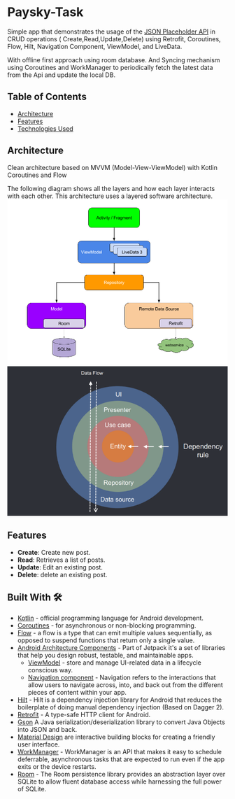 # Paysky-Task

Simple app that demonstrates the usage of the [JSON Placeholder API](https://jsonplaceholder.typicode.com/) in CRUD operations (
Create,Read,Update,Delete) using Retrofit, Coroutines, Flow, Hilt, Navigation Component, ViewModel, and LiveData.

With offline first approach using room database. And Syncing mechanism using Coroutines and WorkManager to periodically fetch the latest data from the
Api and update the local DB.

## Table of Contents

- [Architecture](#architecture)
- [Features](#features)
- [Technologies Used](#built-with-)

## Architecture

Clean architecture based on MVVM (Model-View-ViewModel) with Kotlin Coroutines and Flow

The following diagram shows all the layers and how each layer interacts with each other.
This architecture uses a layered software architecture.
![MVVM](/docs/mvvm_architecture.png)
![Clean Architecture](/docs/clean_architecture.png)

## Features

- **Create**: Create new post.
- **Read**: Retrieves a list of posts.
- **Update**: Edit an existing post.
- **Delete**: delete an existing post.

## Built With 🛠

* [Kotlin](https://kotlinlang.org/) - official programming language for Android development.
* [Coroutines](https://developer.android.com/kotlin/coroutines) - for asynchronous or
  non-blocking programming.
* [Flow](https://developer.android.com/kotlin/flow) - a flow is a type that can emit multiple values sequentially, as opposed to suspend functions
  that return only a single value.
* [Android Architecture Components](https://developer.android.com/jetpack/guide) - Part of Jetpack it's a set of libraries that help you design
  robust, testable, and maintainable apps.
    - [ViewModel](https://developer.android.com/topic/libraries/architecture/viewmodel) - store and manage UI-related data in a lifecycle conscious
      way.
    - [Navigation component](https://developer.android.com/guide/navigation) - Navigation refers to the interactions that allow users to navigate
      across, into, and back out from the different pieces of content within your app.
* [Hilt](https://developer.android.com/training/dependency-injection/hilt-android) - Hilt is a dependency injection library for Android that reduces
  the boilerplate of doing manual dependency injection (Based on Dagger 2).
* [Retrofit](https://square.github.io/retrofit/) - A type-safe HTTP client for Android.
* [Gson](https://github.com/google/gson) A Java serialization/deserialization library to convert Java Objects into JSON and back.
* [Material Design](https://material.io/design/guidelines-overview) are interactive building blocks for creating a friendly user interface.
* [WorkManager](https://developer.android.com/topic/libraries/architecture/workmanager) - WorkManager is an API that makes it easy to schedule
  deferrable, asynchronous tasks that are expected to run even if the app exits or the device restarts.
* [Room](https://developer.android.com/jetpack/androidx/releases/room) - The Room persistence library provides an abstraction layer over SQLite to
  allow
  fluent database access while harnessing the full power of SQLite.